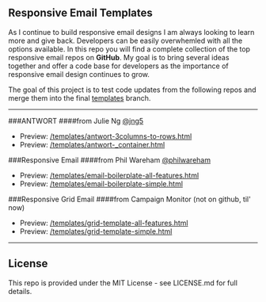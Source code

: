 ## Responsive Email Templates

As I continue to build responsive email designs I am always looking to learn more and give back. Developers can be easily overwhemled with all the options available. In this repo you will find a complete collection of the top responsive email repos on **GitHub**. My goal is to bring several ideas together and offer a code base for developers as the importance of responsive email design continues to grow.

The goal of this project is to test code updates from the following repos and merge them into the final [templates](https://github.com/gegere/responsive-email-templates/tree/templates) branch.  

____________________



###ANTWORT 
####from Julie Ng [@jng5](https://github.com/InterNations/antwort)
* Preview: [/templates/antwort-3columns-to-rows.html](http://gegere.github.io/templates/responsive-email-templates/templates/antwort-3columns-to-rows.html)
* Preview: [/templates/antwort-_container.html](http://gegere.github.io/templates/antwort-_container.html)


###Responsive Email 
####from Phil Wareham [@philwareham](https://github.com/philwareham/responsive-email)
* Preview: [/templates/email-boilerplate-all-features.html](http://gegere.github.io/responsive-email-templates/templates/email-boilerplate-all-features.html)
* Preview: [/templates/email-boilerplate-simple.html](http://gegere.github.io/responsive-email-templates/templates/email-boilerplate-simple.html)



###Responsive Grid Email 
####from Campaign Monitor (not on github, til' now)
* Preview: [/templates/grid-template-all-features.html](http://gegere.github.io/responsive-email-templates/templates/grid-template-all-features.html)
* Preview: [/templates/grid-template-simple.html](http://gegere.github.io/responsive-email-templates/templates/grid-template-simple.html)

____________________


## License
This repo is provided under the MIT License - see LICENSE.md for full details.
